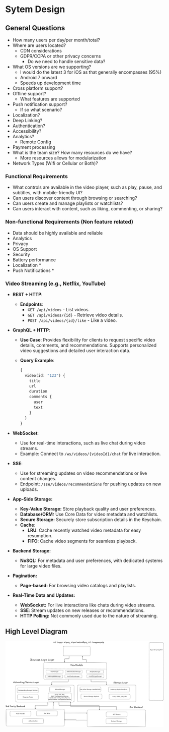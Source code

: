 # Sytem Design

## General Questions

- How many users per day/per month/total?
- Where are users located?
  - CDN considerations
  - GDPR/CCPA or other privacy concerns
    - Do we need to handle sensitive data?
- What OS versions are we supporting?
  - I would do the latest 3 for iOS as that generally encompasses (95%)
  - Android 7 onward
  - Speeds up development time
- Cross platform support?
- Offline support?
  - What features are supported
- Push notification support?
  - If so what scenario?
- Localization?
- Deep Linking?
- Authentication?
- Accessibility?
- Analytics?
  - Remote Config
- Payment processing
- What is the team size? How many resources do we have?
  - More resources allows for modularization
- Network Types (Wifi or Cellular or Both)?

### Functional Requirements

- What controls are available in the video player, such as play, pause, and subtitles, with mobile-friendly UI?
- Can users discover content through browsing or searching?
- Can users create and manage playlists or watchlists?
- Can users interact with content, such as liking, commenting, or sharing?

### Non-functional Requirements (Non feature related)

- Data should be highly available and reliable
- Analytics
- Privacy
- OS Support
- Security
- Battery performance
- Localization *
- Push Notifications *

### Video Streaming (e.g., Netflix, YouTube)

- **REST + HTTP**:
  - **Endpoints**:
    - `GET /api/videos` - List videos.
    - `GET /api/videos/{id}` - Retrieve video details.
    - `POST /api/videos/{id}/like` - Like a video.

- **GraphQL + HTTP**:
  - **Use Case**: Provides flexibility for clients to request specific video details, comments, and recommendations. Supports personalized video suggestions and detailed user interaction data.
  - **Query Example**:

    ```graphql
    {
      video(id: "123") {
        title
        url
        duration
        comments {
          user
          text
        }
      }
    }
    ```

- **WebSocket**:
  - Use for real-time interactions, such as live chat during video streams.
  - Example: Connect to `/ws/videos/{videoId}/chat` for live interaction.

- **SSE**:
  - Use for streaming updates on video recommendations or live content changes.
  - Endpoint: `/sse/videos/recommendations` for pushing updates on new uploads.

- **App-Side Storage:**
  - **Key-Value Storage:** Store playback quality and user preferences.
  - **Database/ORM:** Use Core Data for video metadata and watchlists.
  - **Secure Storage:** Securely store subscription details in the Keychain.
  - **Cache**:
    - **LRU**: Cache recently watched video metadata for easy resumption.
    - **FIFO**: Cache video segments for seamless playback.

- **Backend Storage:**
  - **NoSQL:** For metadata and user preferences, with dedicated systems for large video files.

- **Pagination:**
  - **Page-based:** For browsing video catalogs and playlists.

- **Real-Time Data and Updates:**
  - **WebSocket:** For live interactions like chats during video streams.
  - **SSE**: Stream updates on new releases or recommendations.
  - **HTTP Polling:** Not commonly used due to the nature of streaming.

## High Level Diagram

![Getting Started](iOSDesign.png)
